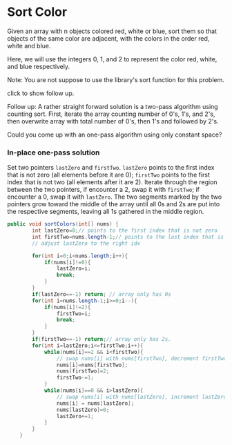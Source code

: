 # Sort Color
Given an array with n objects colored red, white or blue, sort them so that objects of the same color are adjacent, with the colors in the order red, white and blue.

Here, we will use the integers 0, 1, and 2 to represent the color red, white, and blue respectively.

Note:
You are not suppose to use the library's sort function for this problem.

click to show follow up.

Follow up:
A rather straight forward solution is a two-pass algorithm using counting sort.
First, iterate the array counting number of 0's, 1's, and 2's, then overwrite array with total number of 0's, then 1's and followed by 2's.

Could you come up with an one-pass algorithm using only constant space?

### In-place one-pass solution
Set two pointers <code>lastZero</code> and <code>firstTwo</code>. <code>lastZero</code> points to the first index that is not zero (all elements before it are 0); <code>firstTwo</code> points to the first index that is not two (all elements after it are 2).
Iterate through the region between the two pointers, if encounter a 2, swap it with <code>firstTwo</code>; if encounter a 0, swap it with <code>lastZero</code>. The two segments marked by the two pointers 
grow toward the middle of the array until all 0s and 2s are put into the respective segments, leaving all 1s gathered in the middle region.
``` java
public void sortColors(int[] nums) {
        int lastZero=0;// points to the first index that is not zero 
        int firstTwo=nums.length-1;// points to the last index that is not two
        // adjust lastZero to the right idx

        for(int i=0;i<nums.length;i++){
            if(nums[i]!=0){
                lastZero=i;
                break;
            }
        }
        if(lastZero==-1) return; // array only has 0s
        for(int i=nums.length-1;i>=0;i--){
            if(nums[i]!=2){
                firstTwo=i;
                break;
            }
        }
        if(firstTwo==-1) return;// array only has 2s.
        for(int i=lastZero;i<=firstTwo;i++){
            while(nums[i]==2 && i<firstTwo){
                // swap nums[i] with nums[firstTwo], decrement firstTwo, decrement i, return
                nums[i]=nums[firstTwo];
                nums[firstTwo]=2;
                firstTwo-=1;
            }
            while(nums[i]==0 && i>lastZero){
                // swap nums[i] with nums[lastZero], increment lastZero, decrement i, return
                nums[i] = nums[lastZero];
                nums[lastZero]=0;
                lastZero+=1;
            }
        }
    }
```
